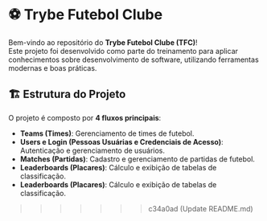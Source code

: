 # ⚽ Trybe Futebol Clube

Bem-vindo ao repositório do **Trybe Futebol Clube (TFC)**!  
Este projeto foi desenvolvido como parte do treinamento para aplicar conhecimentos sobre desenvolvimento de software, utilizando ferramentas modernas e boas práticas.


## 🏗️ Estrutura do Projeto

O projeto é composto por **4 fluxos principais**:
- **Teams (Times)**: Gerenciamento de times de futebol.
- **Users e Login (Pessoas Usuárias e Credenciais de Acesso)**: Autenticação e gerenciamento de usuários.
- **Matches (Partidas)**: Cadastro e gerenciamento de partidas de futebol.
- **Leaderboards (Placares)**: Cálculo e exibição de tabelas de classificação.
- **Leaderboards (Placares)**: Cálculo e exibição de tabelas de classificação.
>>>>>>> c34a0ad (Update README.md)
